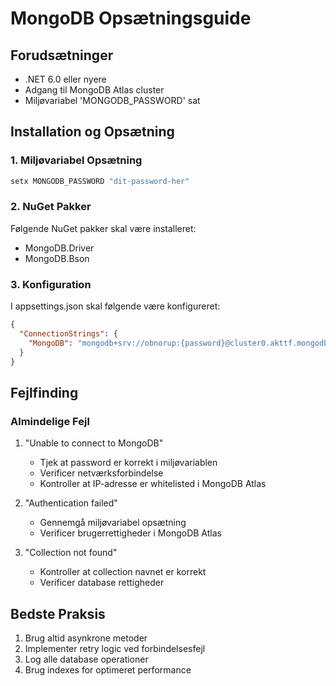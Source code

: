 # MongoDB Opsætningsguide

## Forudsætninger
- .NET 6.0 eller nyere
- Adgang til MongoDB Atlas cluster
- Miljøvariabel 'MONGODB_PASSWORD' sat

## Installation og Opsætning

### 1. Miljøvariabel Opsætning
```powershell
setx MONGODB_PASSWORD "dit-password-her"
```

### 2. NuGet Pakker
Følgende NuGet pakker skal være installeret:
- MongoDB.Driver
- MongoDB.Bson

### 3. Konfiguration
I appsettings.json skal følgende være konfigureret:
```json
{
  "ConnectionStrings": {
    "MongoDB": "mongodb+srv://obnorup:{password}@cluster0.akttf.mongodb.net/MadMatrix?retryWrites=true&w=majority"
  }
}
```

## Fejlfinding

### Almindelige Fejl

1. "Unable to connect to MongoDB"
   - Tjek at password er korrekt i miljøvariablen
   - Verificer netværksforbindelse
   - Kontroller at IP-adresse er whitelisted i MongoDB Atlas

2. "Authentication failed"
   - Gennemgå miljøvariabel opsætning
   - Verificer brugerrettigheder i MongoDB Atlas

3. "Collection not found"
   - Kontroller at collection navnet er korrekt
   - Verificer database rettigheder

## Bedste Praksis
1. Brug altid asynkrone metoder
2. Implementer retry logic ved forbindelsesfejl
3. Log alle database operationer
4. Brug indexes for optimeret performance

